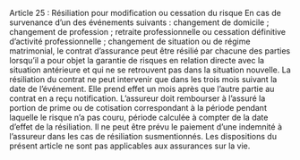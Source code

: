 Article 25 : Résiliation pour modification ou cessation du risque
En cas de survenance d’un des événements suivants :
changement de domicile ;
changement de profession ;
retraite professionnelle ou cessation définitive d’activité professionnelle ;
changement de situation ou de régime matrimonial,
le contrat d’assurance peut être résilié par chacune des parties lorsqu’il a pour objet la garantie de risques en relation directe avec la situation antérieure et qui ne se retrouvent pas dans la situation nouvelle. La résiliation du contrat ne peut intervenir que dans les trois mois suivant la date de l’événement.
Elle prend effet un mois après que l’autre partie au contrat en a reçu notification.
L’assureur doit rembourser à l’assuré la portion de prime ou de cotisation correspondant à la période pendant laquelle le risque n’a pas couru, période calculée à compter de la date d’effet de la résiliation.
Il ne peut être prévu le paiement d’une indemnité à l’assureur dans les cas de résiliation susmentionnés.
Les dispositions du présent article ne sont pas applicables aux assurances sur la vie.